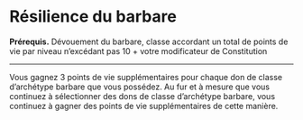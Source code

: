 # Résilience du barbare

<p><strong>Prérequis.</strong> Dévouement du barbare, classe accordant un total de points de vie par niveau n’excédant pas 10 + votre modificateur de Constitution</p>
<hr>
<p>Vous gagnez 3 points de vie supplémentaires pour chaque don de classe d’archétype barbare que vous possédez. Au fur et à mesure que vous continuez à sélectionner des dons de classe d’archétype barbare, vous continuez à gagner des points de vie supplémentaires de cette manière.</p>